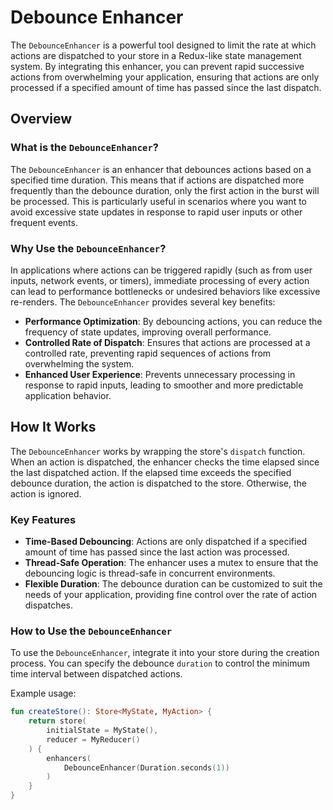 # Debounce Enhancer

The `DebounceEnhancer` is a powerful tool designed to limit the rate at which actions are dispatched to your store in a Redux-like state management system. By integrating this enhancer, you can prevent rapid successive actions from overwhelming your application, ensuring that actions are only processed if a specified amount of time has passed since the last dispatch.

## Overview

### What is the `DebounceEnhancer`?

The `DebounceEnhancer` is an enhancer that debounces actions based on a specified time duration. This means that if actions are dispatched more frequently than the debounce duration, only the first action in the burst will be processed. This is particularly useful in scenarios where you want to avoid excessive state updates in response to rapid user inputs or other frequent events.

### Why Use the `DebounceEnhancer`?

In applications where actions can be triggered rapidly (such as from user inputs, network events, or timers), immediate processing of every action can lead to performance bottlenecks or undesired behaviors like excessive re-renders. The `DebounceEnhancer` provides several key benefits:

- **Performance Optimization**: By debouncing actions, you can reduce the frequency of state updates, improving overall performance.
- **Controlled Rate of Dispatch**: Ensures that actions are processed at a controlled rate, preventing rapid sequences of actions from overwhelming the system.
- **Enhanced User Experience**: Prevents unnecessary processing in response to rapid inputs, leading to smoother and more predictable application behavior.

## How It Works

The `DebounceEnhancer` works by wrapping the store's `dispatch` function. When an action is dispatched, the enhancer checks the time elapsed since the last dispatched action. If the elapsed time exceeds the specified debounce duration, the action is dispatched to the store. Otherwise, the action is ignored.

### Key Features

- **Time-Based Debouncing**: Actions are only dispatched if a specified amount of time has passed since the last action was processed.
- **Thread-Safe Operation**: The enhancer uses a mutex to ensure that the debouncing logic is thread-safe in concurrent environments.
- **Flexible Duration**: The debounce duration can be customized to suit the needs of your application, providing fine control over the rate of action dispatches.

### How to Use the `DebounceEnhancer`

To use the `DebounceEnhancer`, integrate it into your store during the creation process. You can specify the debounce `duration` to control the minimum time interval between dispatched actions.

Example usage:

```kotlin
fun createStore(): Store<MyState, MyAction> {
    return store(
        initialState = MyState(),
        reducer = MyReducer()
    ) {
        enhancers(
            DebounceEnhancer(Duration.seconds(1))
        )
    }
}
```